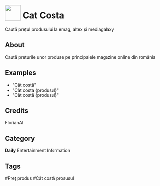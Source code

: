 # <img src="https://raw.githack.com/FortAwesome/Font-Awesome/master/svgs/solid/robot.svg" card_color="#22A7F0" width="50" height="50" style="vertical-align:bottom"/> Cat Costa
Caută prețul produsului la emag, altex și mediagalaxy

## About
Caută preturile unor produse pe principalele magazine online din românia

## Examples
* "Cât costă"
* "Cât costa {produsul}"
* "Cât costă {produsul}"

## Credits
FlorianAI

## Category
**Daily**
Entertainment
Information

## Tags
#Preț produs
#Cât costă prosusul

